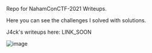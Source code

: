Repo for NahamConCTF-2021 Writeups.

Here you can see the challenges I solved with solutions.

J4ck's writeups here: LINK_SOON

![image](https://user-images.githubusercontent.com/59511698/111085716-35535200-8521-11eb-8d8b-e39ef072040f.png)
